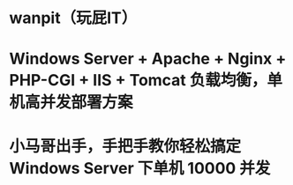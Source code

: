 # wanpit（玩屁IT）
# Windows Server + Apache + Nginx + PHP-CGI + IIS + Tomcat 负载均衡，单机高并发部署方案
# 小马哥出手，手把手教你轻松搞定 Windows Server 下单机 10000 并发
